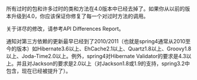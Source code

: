 所有过时的包和许多过时的类和方法在4.0版本中已经去掉了。如果你从以前的版本升级到4.0，你应该保证你修复了每一个对过时方法的调用。

关于详尽的修改，请参考API Differences Report。

通知对第三方依赖的更新最早已经到了2010/2011（也就是spring4通常从2010至今的版本）如Hibernate3.6以上、EhCache2.1以上、Quartz1.8以上、Groovy1.8以上、Joda-Time2.0以上。例外，spring4对Hibernate Validator的要求是4.3以上。并且对Jackson的要求是2.0以上（对Jackson1.8或1.9的支持，spring3.2中包含，现在已经被提升了）。